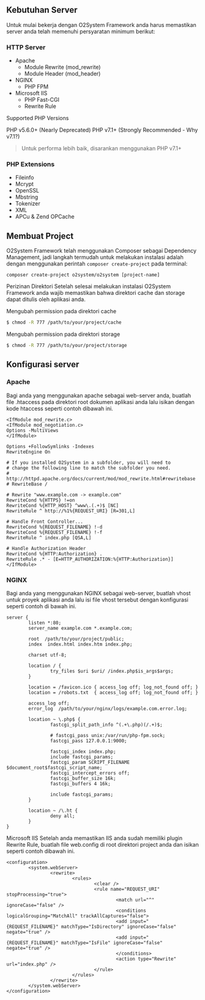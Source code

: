 ## Kebutuhan Server

Untuk mulai bekerja dengan O2System Framework anda harus memastikan server anda telah memenuhi persyaratan minimum berikut:

### HTTP Server
- Apache
    - Module Rewrite (mod_rewrite)
    - Module Header (mod_header)
- NGINX
    - PHP FPM
- Microsoft IIS
    - PHP Fast-CGI
    - Rewrite Rule

Supported PHP Versions

PHP v5.6.0+ (Nearly Deprecated)
PHP v7.1+ (Strongly Recommended - Why v7.1?)

> Untuk performa lebih baik, disarankan menggunakan PHP v7.1+

### PHP Extensions
- Fileinfo
- Mcrypt
- OpenSSL
- Mbstring
- Tokenizer
- XML
- APCu & Zend OPCache

## Membuat Project

O2System Framework telah menggunakan Composer sebagai Dependency Management, jadi langkah termudah untuk melakukan instalasi adalah dengan menggunakan perintah `composer create-project` pada terminal:

```
composer create-project o2system/o2system [project-name]
```

Perizinan Direktori
Setelah selesai melakukan instalasi O2System Framework anda wajib memastikan bahwa direktori cache dan storage dapat ditulis oleh aplikasi anda.

Mengubah permission pada direktori cache

```sh
$ chmod -R 777 /path/to/your/project/cache
```

Mengubah permission pada direktori storage

```sh
$ chmod -R 777 /path/to/your/project/storage
```

## Konfigurasi server

### Apache
Bagi anda yang menggunakan apache sebagai web-server anda, buatlah file .htaccess pada direktori root dokumen aplikasi anda lalu isikan dengan kode htaccess seperti contoh dibawah ini.

```
<IfModule mod_rewrite.c>
<IfModule mod_negotiation.c>
Options -MultiViews
</IfModule>

Options +FollowSymlinks -Indexes
RewriteEngine On

# If you installed O2System in a subfolder, you will need to
# change the following line to match the subfolder you need.
# http://httpd.apache.org/docs/current/mod/mod_rewrite.html#rewritebase
# RewriteBase /

# Rewrite "www.example.com -> example.com"
RewriteCond %{HTTPS} !=on
RewriteCond %{HTTP_HOST} ^www\.(.+)$ [NC]
RewriteRule ^ http://%1%{REQUEST_URI} [R=301,L]

# Handle Front Controller...
RewriteCond %{REQUEST_FILENAME} !-d
RewriteCond %{REQUEST_FILENAME} !-f
RewriteRule ^ index.php [QSA,L]

# Handle Authorization Header
RewriteCond %{HTTP:Authorization} .
RewriteRule .* - [E=HTTP_AUTHORIZATION:%{HTTP:Authorization}]
</IfModule>
```

### NGINX

Bagi anda yang menggunakan NGINX sebagai web-server, buatlah vhost untuk proyek aplikasi anda lalu isi file vhost tersebut dengan konfigurasi seperti contoh di bawah ini.

```
server {
        listen *:80;
        server_name example.com *.example.com;

        root  /path/to/your/project/public;
        index  index.html index.htm index.php;

        charset utf-8;

        location / {
                try_files $uri $uri/ /index.php$is_args$args;
        }

        location = /favicon.ico { access_log off; log_not_found off; }
        location = /robots.txt  { access_log off; log_not_found off; }

        access_log off;
        error_log  /path/to/your/nginx/logs/example.com.error.log;

        location ~ \.php$ {
                fastcgi_split_path_info ^(.+\.php)(/.+)$;
                
                # fastcgi_pass unix:/var/run/php-fpm.sock;
                fastcgi_pass 127.0.0.1:9000;
                
                fastcgi_index index.php;
                include fastcgi_params;
                fastcgi_param SCRIPT_FILENAME $document_root$fastcgi_script_name;
                fastcgi_intercept_errors off;
                fastcgi_buffer_size 16k;
                fastcgi_buffers 4 16k;

                include fastcgi_params;
        }

        location ~ /\.ht {
                deny all;
        }
}
```

Microsoft IIS
Setelah anda memastikan IIS anda sudah memiliki plugin Rewrite Rule, buatlah file web.config di root direktori project anda dan isikan seperti contoh dibawah ini.

```
<configuration>
        <system.webServer>
                <rewrite>
                        <rules>
                                <clear />
                                <rule name="REQUEST_URI" stopProcessing="true">
                                        <match url="^" ignoreCase="false" />
                                        <conditions logicalGrouping="MatchAll" trackAllCaptures="false">
                                        <add input="{REQUEST_FILENAME}" matchType="IsDirectory" ignoreCase="false" negate="true" />
                                        <add input="{REQUEST_FILENAME}" matchType="IsFile" ignoreCase="false" negate="true" />
                                        </conditions>
                                        <action type="Rewrite" url="index.php" />
                                </rule>
                        </rules>
                </rewrite>
        </system.webServer>
</configuration>
```